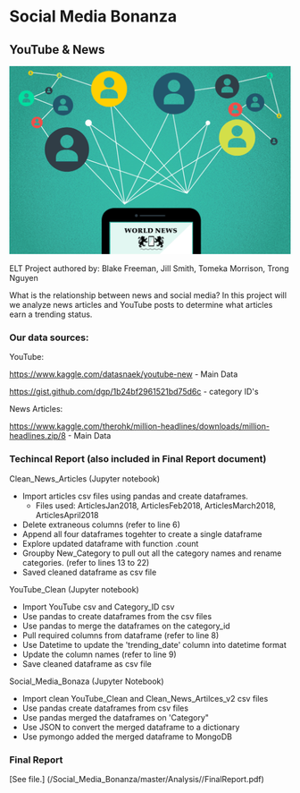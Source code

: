 # Social Media Bonanza
## YouTube & News

![](images/SocialMedia.gif)

ELT Project authored by: Blake Freeman, Jill Smith, Tomeka Morrison, Trong Nguyen

What is the relationship between news and social media?  In this project will we analyze news articles and YouTube posts to determine what articles earn a trending status. 

### Our data sources:
YouTube:

https://www.kaggle.com/datasnaek/youtube-new - Main Data

https://gist.github.com/dgp/1b24bf2961521bd75d6c - category ID's


News Articles:

https://www.kaggle.com/therohk/million-headlines/downloads/million-headlines.zip/8 - Main Data


### Techincal Report (also included in Final Report document)
Clean_News_Articles (Jupyter notebook)
* Import articles csv files using pandas and create dataframes. 
    * Files used: ArticlesJan2018, ArticlesFeb2018, ArticlesMarch2018, ArticlesApril2018
* Delete extraneous columns (refer to line 6)
* Append all four dataframes togehter to create a single dataframe
* Explore updated dataframe with function .count 
* Groupby New_Category to pull out all the category names and rename categories. (refer to lines 13 to 22)
* Saved cleaned dataframe as csv file

YouTube_Clean (Jupyter notebook)
* Import YouTube csv and Category_ID csv
* Use pandas to create dataframes from the csv files 
* Use pandas to merge the dataframes on the category_id
* Pull required columns from dataframe (refer to line 8)
* Use Datetime to update the 'trending_date' column into datetime format 
* Update the column names (refer to line 9)
* Save cleaned dataframe as csv file

Social_Media_Bonaza (Jupyter Notebook)
* Import clean YouTube_Clean and Clean_News_Artilces_v2 csv files 
* Use pandas create dataframes from csv files 
* Use pandas merged the dataframes on 'Category"
* Use JSON to convert the merged dataframe to a dictionary 
* Use pymongo added the merged dataframe to MongoDB

### Final Report 
[See file.] (/Social_Media_Bonanza/master/Analysis//FinalReport.pdf)





